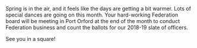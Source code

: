 Spring is in the air, and it feels like the days are getting a bit warmer.  Lots of special dances are going on this month.  Your hard-working Federation board will be meeting in Port Orford at the end of the month to conduct Federation business and count the ballots for our 2018-19 slate of officers.

See you in a square!